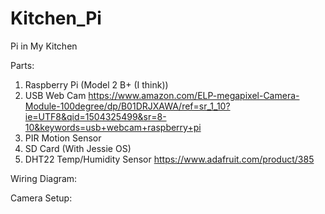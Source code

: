 # Kitchen_Pi
Pi in My Kitchen

Parts:

1) Raspberry Pi (Model 2 B+ (I think))
2) USB Web Cam https://www.amazon.com/ELP-megapixel-Camera-Module-100degree/dp/B01DRJXAWA/ref=sr_1_10?ie=UTF8&qid=1504325499&sr=8-10&keywords=usb+webcam+raspberry+pi
3) PIR Motion Sensor 
4) SD Card (With Jessie OS)
5) DHT22 Temp/Humidity Sensor https://www.adafruit.com/product/385


Wiring Diagram:

Camera Setup:





